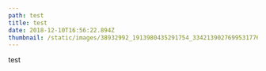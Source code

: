 ```yaml
---
path: test
title: test
date: 2018-12-10T16:56:22.894Z
thumbnail: /static/images/38932992_1913980435291754_3342139027699531776_n.jpg
---
```

test
